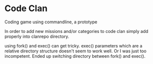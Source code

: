 Code Clan
=========
Coding game using commandline, a prototype

In order to add new missions and/or categories to code clan simply add properly into
clanrepo directory.

using fork() and exec() can get tricky. exec() parameters which are a relative directory
structure doesn't seem to work well. Or I was just too incompetent. Ended up switching
directory between fork() and exec().
